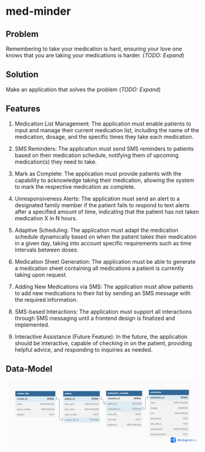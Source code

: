 # med-minder

## Problem
Remembering to take your medication is hard, ensuring your love one knows that you are taking your medications is harder. (*TODO: Expand*)


## Solution
Make an application that solves the problem (*TODO: Expand*)


## Features

1. Medication List Management: The application must enable patients to input and manage their current medication list, including the name of the medication, dosage, and the specific times they take each medication.

2. SMS Reminders: The application must send SMS reminders to patients based on their medication schedule, notifying them of upcoming medication(s) they need to take.

3. Mark as Complete: The application must provide patients with the capability to acknowledge taking their medication, allowing the system to mark the respective medication as complete.

4. Unresponsiveness Alerts: The application must send an alert to a designated family member if the patient fails to respond to text alerts after a specified amount of time, indicating that the patient has not taken medication X in N hours.

5. Adaptive Scheduling: The application must adapt the medication schedule dynamically based on when the patient takes their medication in a given day, taking into account specific requirements such as time intervals between doses.

6. Medication Sheet Generation: The application must be able to generate a medication sheet containing all medications a patient is currently taking upon request.

7. Adding New Medications via SMS: The application must allow patients to add new medications to their list by sending an SMS message with the required information.

8. SMS-based Interactions: The application must support all interactions through SMS messaging until a frontend design is finalized and implemented.

9. Interactive Assistance (Future Feature): In the future, the application should be interactive, capable of checking in on the patient, providing helpful advice, and responding to inquiries as needed.

## Data-Model
![med-minder simple data model](medication-data-model.png)